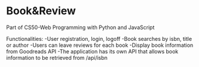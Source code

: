 # Book&Review

Part of CS50-Web Programming with Python and JavaScript

Functionalities:
-User registration, login, logoff
-Book searches by isbn, title or author
-Users can leave reviews for each book
-Display book information from Goodreads API
-The application has its own API that allows book information to be retrieved from /api/isbn
